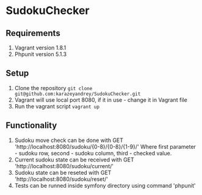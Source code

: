 # SudokuChecker

## Requirements
1. Vagrant version 1.8.1
2. Phpunit version 5.1.3

## Setup
1. Clone the repository `git clone git@github.com:karazeyandrey/SudokuChecker.git`
2. Vagrant will use local port 8080, if it in use - change it in Vagrant file
3. Run the vagrant script `vagrant up`

## Functionality
1. Sudoku move check can be done with GET 'http://localhost:8080/sudoku/{0-8}/{0-8}/{1-9}/'
    Where first parameter - sudoku row, second - sudoku column, third - checked value.
2. Current sudoku state can be received with GET 'http://localhost:8080/sudoku/current/'
3. Sudoku state can be reseted with GET 'http://localhost:8080/sudoku/reset/'
4. Tests can be runned inside symfony directory using command 'phpunit'
